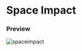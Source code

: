 # Space Impact

### Preview

![spaceimpact](https://user-images.githubusercontent.com/38708863/90129550-3c25a680-dd3f-11ea-9583-35faf635bb71.png)

